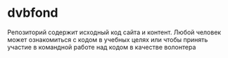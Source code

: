 # dvbfond
Репозиторий содержит исходный код сайта и контент. Любой человек может ознакомиться с кодом в учебных целях или чтобы принять участие в командной работе над кодом в качестве волонтера

